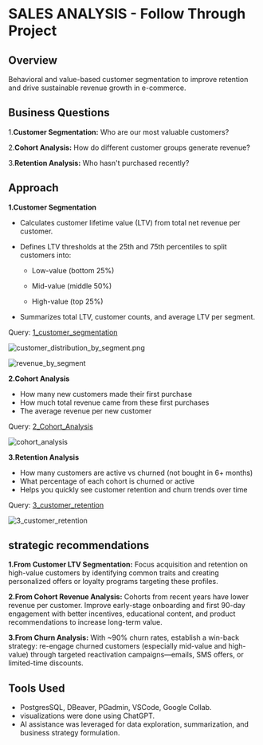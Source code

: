 # SALES ANALYSIS - Follow Through Project

## Overview
Behavioral and value-based customer segmentation to improve retention and drive sustainable revenue growth in e-commerce.

## Business Questions

1.__Customer Segmentation:__ Who are our most valuable customers?

2.__Cohort Analysis:__ How do different customer groups generate revenue?

3.__Retention Analysis:__ Who hasn't purchased recently?

## Approach

__1.Customer Segmentation__

- Calculates customer lifetime value (LTV) from total net revenue per customer.

- Defines LTV thresholds at the 25th and 75th percentiles to split customers into:
  - Low-value (bottom 25%)

  - Mid-value (middle 50%)

  - High-value (top 25%)
- Summarizes total LTV, customer counts, and average LTV per segment.

Query: [1_customer_segmentation](Scripts/1_customer_segmentation.sql)


![customer_distribution_by_segment.png](Scripts/images/customer_distribution_by_segment.png)


![revenue_by_segment](Scripts/images/revenue_by_segment.png)


__2.Cohort Analysis__

- How many new customers made their first purchase
- How much total revenue came from these first purchases
- The average revenue per new customer

Query: [2_Cohort_Analysis](Scripts/2_cohort_analysis.sql)

![cohort_analysis](Scripts/images/cohort_analysis.png)


__3.Retention Analysis__

- How many customers are active vs churned (not bought in 6+ months)
- What percentage of each cohort is churned or active
- Helps you quickly see customer retention and churn trends over time

Query: [3_customer_retention](Scripts/3_customer_retention.sql)

![3_customer_retention](Scripts/images/customer_retention.png)

## strategic recommendations

__1.From Customer LTV Segmentation:__ 
Focus acquisition and retention on high-value customers by identifying common traits and creating personalized offers or loyalty programs targeting these profiles.

__2.From Cohort Revenue Analysis:__ Cohorts from recent years have lower revenue per customer. Improve early-stage onboarding and first 90-day engagement with better incentives, educational content, and product recommendations to increase long-term value.

__3.From Churn Analysis:__ With ~90% churn rates, establish a win-back strategy: re-engage churned customers (especially mid-value and high-value) through targeted reactivation campaigns—emails, SMS offers, or limited-time discounts.



## Tools Used

- PostgresSQL, DBeaver, PGadmin, VSCode, Google Collab.
- visualizations were done using ChatGPT.
- AI assistance was leveraged for data exploration, summarization, and business strategy formulation.